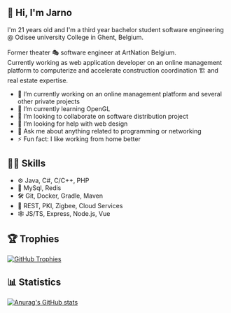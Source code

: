 ## 👋 Hi, I'm Jarno 

I'm 21 years old and I'm a third year bachelor student software engineering @ Odisee university College in Ghent, Belgium.<br>
<br>
Former theater 🎭 software engineer at ArtNation Belgium.<br>
Currently working as web application developer on an online management platform to computerize and accelerate construction coordination 🏗 and real estate expertise.

- 🔭 I’m currently working on an online management platform and several other private projects
- 🌱 I’m currently learning OpenGL
- 👯 I’m looking to collaborate on software distribution project
- 🤔 I’m looking for help with web design
- 💬 Ask me about anything related to programming or networking
- ⚡ Fun fact: I like working from home better

## 👨‍💻 Skills

- ⚙ Java, C#, C/C++, PHP
- 💾 MySql, Redis
- 🛠 Git, Docker, Gradle, Maven
- 📡 REST, PKI, Zigbee, Cloud Services
- 🕸 JS/TS, Express, Node.js, Vue

## 🏆 Trophies

[![GitHub Trophies](https://github-profile-trophy.vercel.app/?username=mininotallarines&show_icons=true&theme=onestar&margin-w=15&no-frame=true&no-bg=true)](https://github.com/mininotallarines)


## 📊 Statistics

[![Anurag's GitHub stats](https://github-readme-stats.vercel.app/api?username=mininotallarines&count_private=true&show_icons=true&theme=dark&bg_color=0D1117&border_color=30363D)](https://github.com/mininotallarines)
